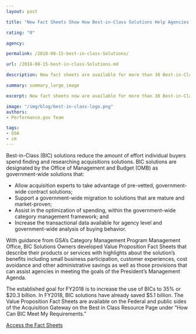 ```yaml
---
layout: post

title: "New Fact Sheets Show How Best-in-Class Solutions Help Agencies Buy Smarter and Meet President’s Management Agenda Goals"

rating: "0"

agency:

permalink: /2018-08-15-best-in-class-Solutions/

url: /2018-08-15-best-in-class-Solutions.md

description: New fact sheets are available for more than 30 Best-in-Class solutions, highlighting their unique value for agencies.

summary: summary_large_image

excerpt: New fact sheets now are available for more than 30 Best-in-Class solutions, highlighting their unique value for agencies.

image: "/img/blog/best-in-class-logo.png"
authors:
- Performance.gov Team

tags:
- GSA
- cm
---
```



Best-in-Class (BIC) solutions reduce the amount of effort individual buyers spend finding and researching acquisitions solutions. BIC solutions are designated by the Office of Management and Budget (OMB) as government-wide solutions that:
- Allow acquisition experts to take advantage of pre-vetted, government-wide contract solutions;
- Support a government-wide migration to solutions that are mature and market-proven;
- Assist in the optimization of spending, within the government-wide category management framework; and
- Increase the transactional data available for agency level and government-wide analysis of buying behavior.

With guidance from GSA’s Category Management Program Management Office, BIC Solutions Owners developed Value Proposition Fact Sheets that describe their products or services with highlights about the solution’s benefits including small business participation, customer experiences, cost avoidance and other administrative savings as well as those provisions that can assist agencies in meeting the goals of the President’s Management Agenda.

The established goal for FY2018 is to increase the use of BICs to 35% or $20.3 billion. In FY2018, BIC solutions have already saved $5.1 billion. The Value Proposition Fact Sheets are available on the Federal and public sides of the Acquisition Gateway on the Best in Class Resource Page under “How Can BIC Meet My Requirements.”


<a class="usa-button" target="blank" href="https://hallways.cap.gsa.gov/app/#/gateway/best-class-bic/21685/how-can-bic-meet-my-requirements">Access the Fact Sheets</a>
